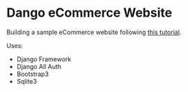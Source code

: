 # Dango eCommerce Website

Building a sample eCommerce website following [this tutorial](https://www.youtube.com/watch?v=DwOveb4ToBs).

Uses:
- Django Framework
- Django All Auth
- Bootstrap3
- Sqlite3
